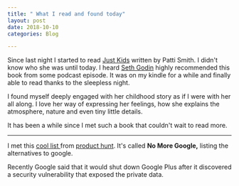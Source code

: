 ```yaml
---
title: " What I read and found today"
layout: post
date: 2018-10-10
categories: Blog

---
```


Since last night I started to read [Just Kids](https://amzn.to/2A1R9He "Just Kids") written by Patti Smith. I didn't know who she was until today. I heard [Seth Godin](https://en.wikipedia.org/wiki/Seth_Godin "Seth Godin") highly recommended this book from some podcast episode. It was on my kindle for a while and finally able to read thanks to the sleepless night.

I found myself deeply engaged with her childhood story as if I were with her all along. I love her way of expressing her feelings, how she explains the atmosphere, nature and even tiny little details.

It has been a while since I met such a book that couldn't wait to read more.

***

I met this [cool list ](https://nomoregoogle.com/ "no more google")from [product hunt](https://www.producthunt.com/ "Product hunt"). It's called **No More Google,** listing the alternatives to google.

Recently Google said that it would shut down Google Plus after it discovered a security vulnerability that exposed the private data.
